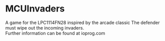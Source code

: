 # MCUInvaders
A game for the LPC1114FN28 inspired by the arcade classic
The defender must wipe out the incoming invaders.  
Further information can be found at ioprog.com
